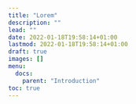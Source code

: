 ```yaml
---
title: "Lorem"
description: ""
lead: ""
date: 2022-01-18T19:58:14+01:00
lastmod: 2022-01-18T19:58:14+01:00
draft: true
images: []
menu:
  docs:
    parent: "Introduction"
toc: true
---
```

